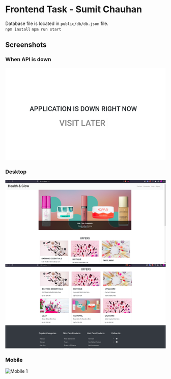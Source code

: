 # Frontend Task - Sumit Chauhan

Database file is located in `public/db/db.json` file.
<br />
`npm install`
`npm run start`

## Screenshots

### When API is down
![API Down](https://github.com/codeit13/HnG-Frontend-Task-Sumit/blob/master/screenshots/api-down.png)

### Desktop
![Desktop 1](https://github.com/codeit13/HnG-Frontend-Task-Sumit/blob/master/screenshots/desktop-1.png)
![Desktop 2](https://github.com/codeit13/HnG-Frontend-Task-Sumit/blob/master/screenshots/desktop-2.png)

### Mobile
![Mobile 1](https://user-images.githubusercontent.com/45000045/144600666-8c5f7aeb-990a-4323-89cd-5ddc23f7bf1e.jpg)

<!-- ![Mobile 1](https://github.com/codeit13/HnG-Frontend-Task-Sumit/blob/master/screenshots/mobile-1.png)
![Mobile 2](https://github.com/codeit13/HnG-Frontend-Task-Sumit/blob/master/screenshots/mobile-3.png)
![Mobile 3](https://github.com/codeit13/HnG-Frontend-Task-Sumit/blob/master/screenshots/mobile-4.png) -->
